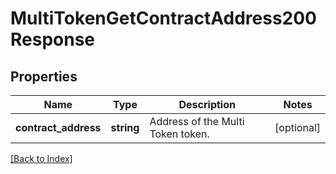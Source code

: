 # MultiTokenGetContractAddress200Response

## Properties

Name | Type | Description | Notes
------------ | ------------- | ------------- | -------------
**contract_address** | **string** | Address of the Multi Token token. | [optional]

[[Back to Index]](../index.md)
